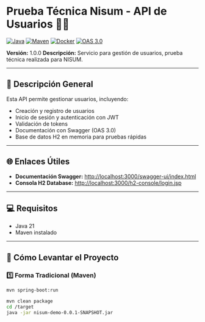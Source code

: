 # Prueba Técnica Nisum - API de Usuarios 🧑‍💻

[![Java](https://img.shields.io/badge/Java-23-blue)](https://www.oracle.com/java/)
[![Maven](https://img.shields.io/badge/Maven-3.9.0-red)](https://maven.apache.org/)
[![Docker](https://img.shields.io/badge/Docker-Available-blue)](https://www.docker.com/)
[![OAS 3.0](https://img.shields.io/badge/OAS-3.0-green)](http://localhost:3000/swagger-ui/index.html)

**Versión:** 1.0.0
**Descripción:** Servicio para gestión de usuarios, prueba técnica realizada para NISUM.

---

## 📖 Descripción General
Esta API permite gestionar usuarios, incluyendo:
- Creación y registro de usuarios
- Inicio de sesión y autenticación con JWT
- Validación de tokens
- Documentación con Swagger (OAS 3.0)
- Base de datos H2 en memoria para pruebas rápidas

---

## 🌐 Enlaces Útiles
- **Documentación Swagger:** [http://localhost:3000/swagger-ui/index.html](http://localhost:3000/swagger-ui/index.html)
- **Consola H2 Database:** [http://localhost:3000/h2-console/login.jsp](http://localhost:3000/h2-console/login.jsp)

---

## 💻 Requisitos
- Java 21
- Maven instalado

---

## 🚀 Cómo Levantar el Proyecto

### 1️⃣ Forma Tradicional (Maven)
```bash
mvn spring-boot:run

mvn clean package
cd /target
java -jar nisum-demo-0.0.1-SNAPSHOT.jar


